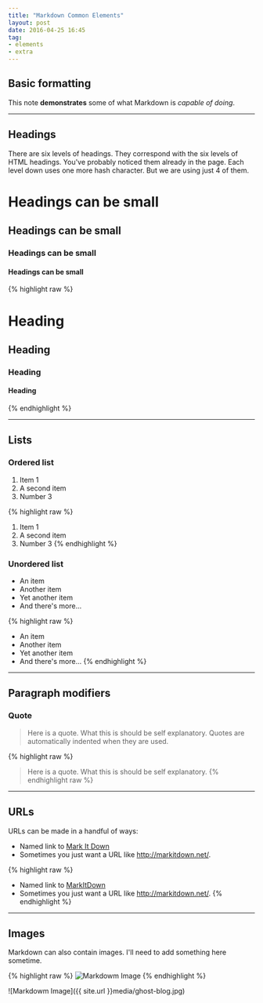 ```yaml
---
title: "Markdown Common Elements"
layout: post
date: 2016-04-25 16:45
tag:
- elements
- extra
---
```


## Basic formatting

This note **demonstrates** some of what Markdown is *capable of doing*.

---

## Headings

There are six levels of headings. They correspond with the six levels of HTML headings. You've probably noticed them already in the page. Each level down uses one more hash character. But we are using just 4 of them.

# Headings can be small

## Headings can be small

### Headings can be small

#### Headings can be small

{% highlight raw %}
# Heading
## Heading
### Heading
#### Heading
{% endhighlight %}

---

## Lists

### Ordered list

1. Item 1
2. A second item
3. Number 3

{% highlight raw %}
1. Item 1
2. A second item
3. Number 3
{% endhighlight %}

### Unordered list

* An item
* Another item
* Yet another item
* And there's more...

{% highlight raw %}
* An item
* Another item
* Yet another item
* And there's more...
{% endhighlight %}

---

## Paragraph modifiers

### Quote

> Here is a quote. What this is should be self explanatory. Quotes are automatically indented when they are used.

{% highlight raw %}
> Here is a quote. What this is should be self explanatory.
{% endhighlight raw %}

---

## URLs

URLs can be made in a handful of ways:

* Named link to [Mark It Down](http://markitdown.net/)
* Sometimes you just want a URL like <http://markitdown.net/>.

{% highlight raw %}
* Named link to [MarkItDown](http://markitdown.net/)
* Sometimes you just want a URL like <http://markitdown.net/>.
{% endhighlight %}

---

## Images

Markdown can also contain images. I'll need to add something here sometime.

{% highlight raw %}
![Markdowm Image](/image/url)
{% endhighlight %}

![Markdowm Image]({{ site.url }}media/ghost-blog.jpg)
